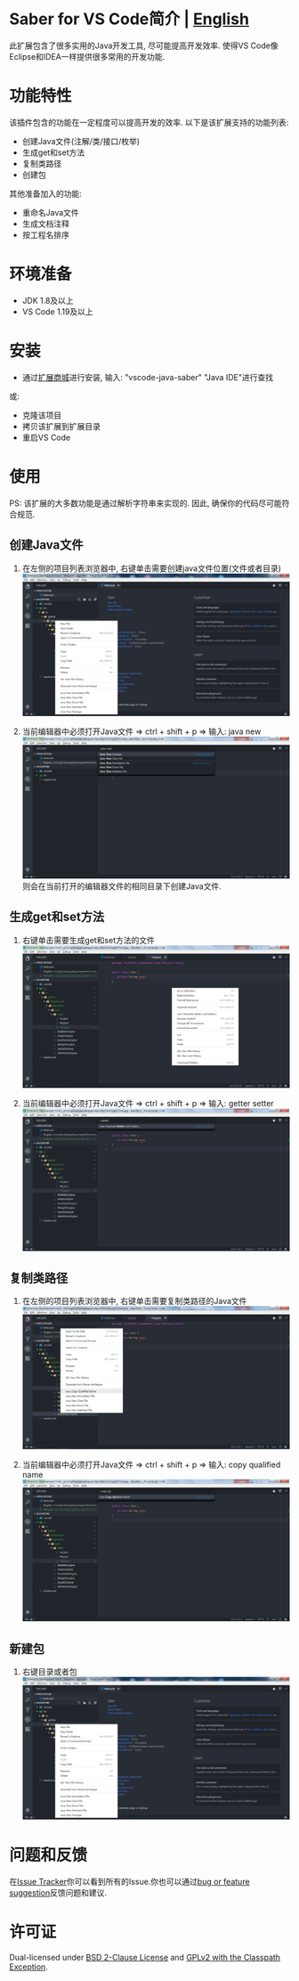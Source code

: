 # Saber for VS Code简介 | [English](README.md)
此扩展包含了很多实用的Java开发工具, 尽可能提高开发效率. 使得VS Code像Eclipse和IDEA一样提供很多常用的开发功能.

# 功能特性
该插件包含的功能在一定程度可以提高开发的效率. 以下是该扩展支持的功能列表:
* 创建Java文件(注解/类/接口/枚举)
* 生成get和set方法
* 复制类路径
* 创建包

其他准备加入的功能:
* 重命名Java文件
* 生成文档注释
* 按工程名排序

# 环境准备
* JDK 1.8及以上
* VS Code 1.19及以上

# 安装
* 通过[扩展商城](https://marketplace.visualstudio.com/)进行安装, 输入: "vscode-java-saber" "Java IDE"进行查找

或:  

* 克隆该项目
* 拷贝该扩展到扩展目录
* 重启VS Code

# 使用
PS: 该扩展的大多数功能是通过解析字符串来实现的. 因此, 确保你的代码尽可能符合规范.

## 创建Java文件
1. 在左侧的项目列表浏览器中, 右键单击需要创建java文件位置(文件或者目录)
![Alt text](./preview/java.ide.new.java.file.png)

2. 当前编辑器中必须打开Java文件 => ctrl + shift + p => 输入: java new
![Alt text](./preview/java.ide.new.java.file.cmd.png)
则会在当前打开的编辑器文件的相同目录下创建Java文件.

## 生成get和set方法
1. 右键单击需要生成get和set方法的文件
![Alt text](./preview/java.ide.generate.getter.setter.png)

2. 当前编辑器中必须打开Java文件 => ctrl + shift + p => 输入: getter setter
![Alt text](./preview/java.ide.generate.getter.setter.cmd.png)

## 复制类路径
1. 在左侧的项目列表浏览器中, 右键单击需要复制类路径的Java文件
![Alt text](./preview/java.ide.copy.qualified.name.png)

2. 当前编辑器中必须打开Java文件 => ctrl + shift + p => 输入: copy qualified name
![Alt text](./preview/java.ide.copy.qualified.name.cmd.png)

## 新建包
1. 右键目录或者包
![Alt text](./preview/java.ide.new.package.png)

# 问题和反馈
在[Issue Tracker](https://github.com/jiangdequan/vscode-java-saber/issues)你可以看到所有的Issue.你也可以通过[bug or feature suggestion](https://github.com/jiangdequan/vscode-java-saber/issues/new)反馈问题和建议.

# 许可证
Dual-licensed under [BSD 2-Clause License](http://opensource.org/licenses/BSD-2-Clause) and [GPLv2 with the Classpath Exception](http://openjdk.java.net/legal/gplv2+ce.html).